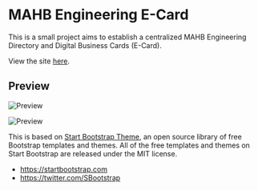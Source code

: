 # MAHB Engineering E-Card

This is a small project aims to establish a centralized MAHB Engineering Directory and Digital Business Cards (E-Card).

View the site [here](https://engineering-mahb.github.io/ecard).

## Preview

![Preview](preview/screenshot-01)


![Preview](preview/screenshot-02)

This is based on [Start Bootstrap Theme](https://startbootstrap.com/themes/sb-admin-2/), an open source library of free Bootstrap templates and themes. All of the free templates and themes on Start Bootstrap are released under the MIT license.

-   <https://startbootstrap.com>
-   <https://twitter.com/SBootstrap>
